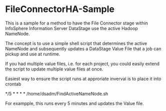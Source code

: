 # FileConnectorHA-Sample
This is a sample for a method to have the File Connector stage within InfoSphere Information Server DataStage use the active Hadoop NameNode.

The concept is to use a simple shell script that determines the active NameNode and subsequently updates a DataStage Value File that a job can pickup and use at runtime.

If you had multiple value files, i.e. for each project, you could easily extend the script to update multiple value files at once.

Easiest way to ensure the script runs at approriate inverval is to place it into crontab

*/5 * * * * /home/dsadm/FindActiveNameNode.sh

For exampple, this runs every 5 minutes and updates the Value file.
